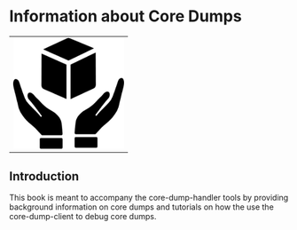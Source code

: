 # Information about Core Dumps
<table width="100%">
<tr><td align="center">
<img src="https://raw.githubusercontent.com/no9/coredumps.info/main/icons/coredumps.png" width="200" height="200"> 
</td>
</tr>
</table>


## Introduction 

This book is meant to accompany the core-dump-handler tools by providing background information on core dumps and tutorials on how the use the core-dump-client to debug core dumps.



